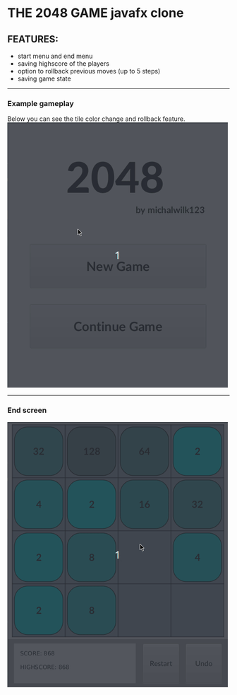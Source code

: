 # THE 2048 GAME javafx clone


## FEATURES:
- start menu and end menu
- saving highscore of the players
- option to rollback previous moves (up to 5 steps)
- saving game state
---
### Example gameplay
Below you can see the tile color change and rollback
feature.
![gameplay](static/game.gif)

---
### End screen
![end_screen](static/game_over.gif)